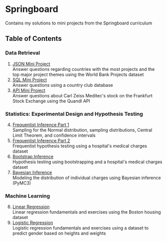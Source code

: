 # Springboard

Contains my solutions to mini projects from the Springboard curriculum

## Table of Contents

### Data Retrieval

1. [JSON Mini Project](https://github.com/jennyrhee/springboard/tree/master/json_mini_project)  
Answer questions regarding countries with the most projects and the top major project themes using the World Bank Projects dataset
2. [SQL Mini Project](https://github.com/jennyrhee/springboard/blob/master/sql_miniproject/sql_project.sql)  
Answer questions using a country club database
3. [API Mini Project](https://github.com/jennyrhee/springboard/blob/master/api_miniproject/api_data_wrangling_mini_project.ipynb)  
Answer questions about Carl Zeiss Meditec's stock on the Frankfurt Stock Exchange using the Quandl API

### Statistics: Experimental Design and Hypothesis Testing

4. [Frequentist Inference Part 1](https://github.com/jennyrhee/springboard/blob/master/frequentist_inference/frequentist_inference_1a.ipynb)  
   Sampling for the Normal distribution, sampling distributions, Central Limit Theorem, and confidence intervals
5. [Frequentist Inference Part 2](https://github.com/jennyrhee/springboard/blob/master/frequentist_inference/frequentist_inference_1b.ipynb)  
   Frequentist hypothesis testing using a hospital's medical charges dataset
6. [Bootstrap Inference](https://github.com/jennyrhee/springboard/blob/master/bootstrap_inference/bootstrap_inference.ipynb)  
   Hypothesis testing using bootstrapping and a hospital's medical charges dataset
7. [Bayesian Inference](https://github.com/jennyrhee/springboard/blob/master/bayesian_inference/bayesian_inference.ipynb)  
   Modeling the distribution of individual charges using Bayesian inference (PyMC3)

### Machine Learning

8. [Linear Regression](https://github.com/jennyrhee/springboard/blob/master/linear_regression/linear-regression.ipynb)  
   Linear regression fundamentals and exercises using the Boston housing dataset
9. [Logistic Regression](https://github.com/jennyrhee/springboard/blob/master/logistic_regression/logistic-regression.ipynb)  
   Logistic regression fundamentals and exercises using a dataset to predict gender based on heights and weights
